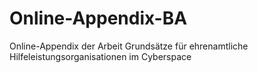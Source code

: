 # Online-Appendix-BA
Online-Appendix der Arbeit Grundsätze für ehrenamtliche Hilfeleistungsorganisationen im Cyberspace
